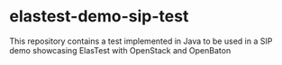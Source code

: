 # elastest-demo-sip-test
This repository contains a test implemented in Java to be used in a SIP demo showcasing ElasTest with OpenStack and OpenBaton
